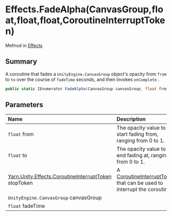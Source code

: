 # Effects.FadeAlpha(CanvasGroup,float,float,float,CoroutineInterruptToken)

Method in [Effects](/api/csharp/yarn.unity.effects.md)

## Summary


A coroutine that fades a  <code>UnityEngine.CanvasGroup</code>  object's opacity
from  <code>from</code>  to  <code>to</code>  over the
course of  <code>fadeTime</code>  seconds, and then invokes  <code>onComplete</code> .


```csharp
public static IEnumerator FadeAlpha(CanvasGroup canvasGroup, float from, float to, float fadeTime, CoroutineInterruptToken stopToken = null)
```

## Parameters

|Name|Description|
|:---|:---|
|`float` from|The opacity value to start fading from, ranging from 0 to 1.|
|`float` to|The opacity value to end fading at, ranging from 0 to 1.|
|[Yarn.Unity.Effects.CoroutineInterruptToken](/api/csharp/yarn.unity.effects.coroutineinterrupttoken.md) stopToken|A  <a href="yarn.unity.effects.coroutineinterrupttoken.md">CoroutineInterruptToken</a>  that can be used to interrupt the coroutine.|
|`UnityEngine.CanvasGroup` canvasGroup||
|`float` fadeTime||

